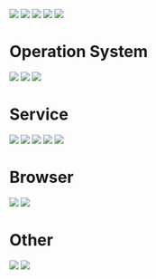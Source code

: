 [![](https://raw.githubusercontent.com/nitadori528-hym/nitadori528-hym/master/profile-summary-card-output/github_dark/0-profile-details.svg)](https://github.com/vn7n24fzkq/github-profile-summary-cards)  [![](https://raw.githubusercontent.com/nitadori528-hym/nitadori528-hym/master/profile-summary-card-output/github_dark/1-repos-per-language.svg)](https://github.com/vn7n24fzkq/github-profile-summary-cards) [![](https://raw.githubusercontent.com/nitadori528-hym/nitadori528-hym/master/profile-summary-card-output/github_dark/2-most-commit-language.svg)](https://github.com/vn7n24fzkq/github-profile-summary-cards)
[![](https://raw.githubusercontent.com/nitadori528-hym/nitadori528-hym/master/profile-summary-card-output/github_dark/3-stats.svg)](https://github.com/vn7n24fzkq/github-profile-summary-cards) [![](https://raw.githubusercontent.com/nitadori528-hym/nitadori528-hym/master/profile-summary-card-output/github_dark/4-productive-time.svg)](https://github.com/vn7n24fzkq/github-profile-summary-cards)

# Operation System
[<img src="https://img.shields.io/badge/-Android-263674.svg?logo=Android&style=flat-square">](https://www.android.com/)
[<img src="https://img.shields.io/badge/-Windows-0078D7.svg?logo=Windows&style=flat-square">](https://www.microsoft.com/ja-jp/windows)
[<img src="https://img.shields.io/badge/Ubuntu-Linux-4682B4.svg?logo=Linux&style=flat-square">](https://jp.ubuntu.com/)
# Service
[<img src="https://img.shields.io/badge/-Twitter-008080.svg?logo=Twitter&style=flat-square">](https://www.twitter.com/nitadori528_hym)
[<img src="https://img.shields.io/badge/-Instagram-00ced1.svg?logo=Instagram&style=flat-square">](https://instagram.com/mikan0528.akn)
[<img src="https://img.shields.io/badge/-niconico-252525.svg?logo=niconico&style=flat-square">](https://www.nicovideo.jp/user/124371726)
[<img src="https://img.shields.io/badge/-Zenn-f0ffff.svg?logo=Zenn&style=flat-square">](https://zenn.dev/nitadori528_hym)
<img src="https://img.shields.io/badge/-Discord-4FC.svg?logo=Discord&style=flat-square">
# Browser
[<img src="https://img.shields.io/badge/-Google%20Chrome-yellow.svg?logo=googleChrome&style=flat-square">](https://www.google.com/intl/ja_jp/chrome/)
[<img src="https://img.shields.io/badge/-Microsoft%20Edge-az.svg?logo=microsoftedge&style=flat-square">](https://www.microsoft.com/ja-jp/edge?form=MA13FJ)
# Other
[<img src="https://img.shields.io/badge/-VisualStudioCode-0078D7.svg?logo=visualstudiocode&style=flat-square">](https://azure.microsoft.com/ja-jp/products/visual-studio-code)
[<img src="https://img.shields.io/badge/-Github-black.svg?logo=Github&style=flat-square">](https://github.com/nitadori528-hym/)